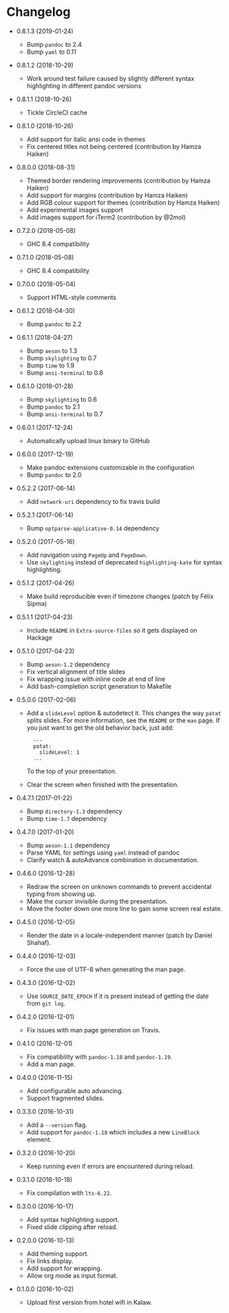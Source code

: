# Changelog

- 0.8.1.3 (2019-01-24)
    * Bump `pandoc` to 2.4
    * Bump `yaml` to 0.11

- 0.8.1.2 (2018-10-29)
    * Work around test failure caused by slightly different syntax highlighting
      in different pandoc versions

- 0.8.1.1 (2018-10-26)
    * Tickle CircleCI cache

- 0.8.1.0 (2018-10-26)
    * Add support for italic ansi code in themes
    * Fix centered titles not being centered (contribution by Hamza Haiken)

- 0.8.0.0 (2018-08-31)
    * Themed border rendering improvements (contribution by Hamza Haiken)
    * Add support for margins (contribution by Hamza Haiken)
    * Add RGB colour support for themes (contribution by Hamza Haiken)
    * Add experimental images support
    * Add images support for iTerm2 (contribution by @2mol)

- 0.7.2.0 (2018-05-08)
    * GHC 8.4 compatibility

- 0.7.1.0 (2018-05-08)
    * GHC 8.4 compatibility

- 0.7.0.0 (2018-05-04)
    * Support HTML-style comments

- 0.6.1.2 (2018-04-30)
    * Bump `pandoc` to 2.2

- 0.6.1.1 (2018-04-27)
    * Bump `aeson` to 1.3
    * Bump `skylighting` to 0.7
    * Bump `time` to 1.9
    * Bump `ansi-terminal` to 0.8

- 0.6.1.0 (2018-01-28)
    * Bump `skylighting` to 0.6
    * Bump `pandoc` to 2.1
    * Bump `ansi-terminal` to 0.7

- 0.6.0.1 (2017-12-24)
    * Automatically upload linux binary to GitHub

- 0.6.0.0 (2017-12-19)
    * Make pandoc extensions customizable in the configuration
    * Bump `pandoc` to 2.0

- 0.5.2.2 (2017-06-14)
    * Add `network-uri` dependency to fix travis build

- 0.5.2.1 (2017-06-14)
    * Bump `optparse-applicative-0.14` dependency

- 0.5.2.0 (2017-05-16)
    * Add navigation using `PageUp` and `PageDown`.
    * Use `skylighting` instead of deprecated `highlighting-kate` for syntax
      highlighting.

- 0.5.1.2 (2017-04-26)
    * Make build reproducible even if timezone changes (patch by Félix Sipma)

- 0.5.1.1 (2017-04-23)
    * Include `README` in `Extra-source-files` so it gets displayed on Hackage

- 0.5.1.0 (2017-04-23)
    * Bump `aeson-1.2` dependency
    * Fix vertical alignment of title slides
    * Fix wrapping issue with inline code at end of line
    * Add bash-completion script generation to Makefile

- 0.5.0.0 (2017-02-06)
    * Add a `slideLevel` option & autodetect it.  This changes the way `patat`
      splits slides.  For more information, see the `README` or the `man` page.
      If you just want to get the old behavior back, just add:

            ---
            patat:
              slideLevel: 1
            ...

        To the top of your presentation.

    * Clear the screen when finished with the presentation.

- 0.4.7.1 (2017-01-22)
    * Bump `directory-1.3` dependency
    * Bump `time-1.7` dependency

- 0.4.7.0 (2017-01-20)
    * Bump `aeson-1.1` dependency
    * Parse YAML for settings using `yaml` instead of pandoc
    * Clarify watch & autoAdvance combination in documentation.

- 0.4.6.0 (2016-12-28)
    * Redraw the screen on unknown commands to prevent accidental typing from
      showing up.
    * Make the cursor invisible during the presentation.
    * Move the footer down one more line to gain some screen real estate.

- 0.4.5.0 (2016-12-05)
    * Render the date in a locale-independent manner (patch by Daniel
      Shahaf).

- 0.4.4.0 (2016-12-03)
    * Force the use of UTF-8 when generating the man page.

- 0.4.3.0 (2016-12-02)
    * Use `SOURCE_DATE_EPOCH` if it is present instead of getting the date from
      `git log`.

- 0.4.2.0 (2016-12-01)
    * Fix issues with man page generation on Travis.

- 0.4.1.0 (2016-12-01)
    * Fix compatibility with `pandoc-1.18` and `pandoc-1.19`.
    * Add a man page.

- 0.4.0.0 (2016-11-15)
    * Add configurable auto advancing.
    * Support fragmented slides.

- 0.3.3.0 (2016-10-31)
    * Add a `--version` flag.
    * Add support for `pandoc-1.18` which includes a new `LineBlock` element.

- 0.3.2.0 (2016-10-20)
    * Keep running even if errors are encountered during reload.

- 0.3.1.0 (2016-10-18)
    * Fix compilation with `lts-6.22`.

- 0.3.0.0 (2016-10-17)
    * Add syntax highlighting support.
    * Fixed slide clipping after reload.

- 0.2.0.0 (2016-10-13)
    * Add theming support.
    * Fix links display.
    * Add support for wrapping.
    * Allow org mode as input format.

- 0.1.0.0 (2016-10-02)
    * Upload first version from hotel wifi in Kalaw.
